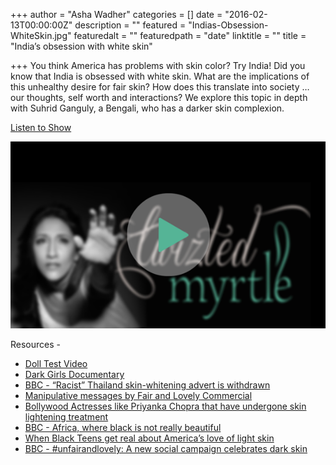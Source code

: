+++
author = "Asha Wadher"
categories = []
date = "2016-02-13T00:00:00Z"
description = ""
featured = "Indias-Obsession-WhiteSkin.jpg"
featuredalt = ""
featuredpath = "date"
linktitle = ""
title = "India’s obsession with white skin"

+++
You think America has problems with skin color? Try India! Did you know that India is obsessed with white skin. What are the implications of this unhealthy desire for fair skin? How does this translate into society … our thoughts, self worth and interactions? We explore this topic in depth with Suhrid Ganguly, a Bengali, who has a darker skin complexion.

<a href="http://doublewidenetwork.s3.amazonaws.com/twizted_myrtle/Twizted_Myrtle_Episode5_Suhrid_Ganguly_India_obsession_over_white_skin.mp3" target="_blank">Listen to Show</a>

<a href="http://doublewidenetwork.s3.amazonaws.com/twizted_myrtle/Twizted_Myrtle_Episode5_Suhrid_Ganguly_India_obsession_over_white_skin.mp3" target="_blank"><img src="/img/twiztedmyrtle/blog/radio-thumb.png" alt=""></a>

<p style="margin-bottom: 0em;">Resources -</p>

 - <a href="https://www.youtube.com/watch?v=tkpUyB2xgTM" target="_blank">Doll Test Video</a>
 - <a href="http://officialdarkgirlsmovie.com/preview/" target="_blank">Dark Girls Documentary</a>
 - <a href="http://www.bbc.com/news/world-asia-35261748" target="_blank">BBC - “Racist” Thailand skin-whitening advert is withdrawn </a>
 - <a href="https://www.youtube.com/watch?v=VgZOWXL1zKw" target="_blank">Manipulative messages by Fair and Lovely Commercial </a>
 - <a href="https://www.youtube.com/watch?v=WJ7IHJKsFW8" target="_blank">Bollywood Actresses like Priyanka Chopra that have undergone skin lightening treatment</a>
 - <a href="http://www.bbc.com/news/world-africa-20444798" target="_blank">BBC - Africa, where black is not really beautiful</a>
 - <a href="http://www.takepart.com/article/2016/02/11/when-black-teens-get-real-about-americas-love-light-skin?cmpid=tp-fb" target="_blank">When Black Teens get real about America’s love of light skin</a>
 - <a href="http://www.bbc.com/news/world-asia-india-35783348 " target="_blank">BBC - #unfairandlovely: A new social campaign celebrates dark skin </a>


